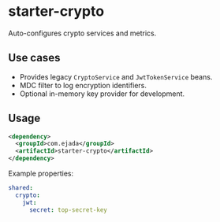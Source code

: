 # starter-crypto

Auto-configures crypto services and metrics.

## Use cases
- Provides legacy `CryptoService` and `JwtTokenService` beans.
- MDC filter to log encryption identifiers.
- Optional in-memory key provider for development.

## Usage
```xml
<dependency>
  <groupId>com.ejada</groupId>
  <artifactId>starter-crypto</artifactId>
</dependency>
```

Example properties:

```yaml
shared:
  crypto:
    jwt:
      secret: top-secret-key
```
